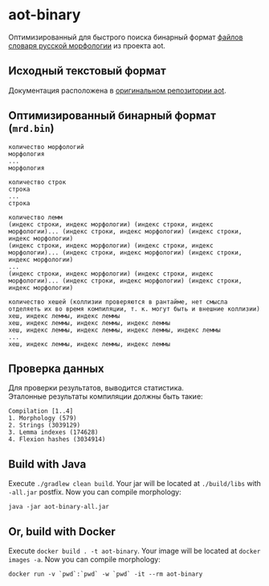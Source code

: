 # aot-binary

Оптимизированный для быстрого поиска бинарный
формат [файлов словаря русской морфологии](https://github.com/sokirko74/aot/tree/master/Dicts/Morph/Russian)
из проекта aot.

## Исходный текстовый формат

Документация расположена
в [оригинальном репозитории aot](https://github.com/sokirko74/aot/blob/master/Docs/Morph_UNIX.txt).

## Оптимизированный бинарный формат (`mrd.bin`)

```
количество морфологий
морфология
...
морфология 

количество строк
строка
...
строка

количество лемм
(индекс строки, индекс морфологии) (индекс строки, индекс морфологии)... (индекс строки, индекс морфологии) (индекс строки, индекс морфологии)
(индекс строки, индекс морфологии) (индекс строки, индекс морфологии)... (индекс строки, индекс морфологии) (индекс строки, индекс морфологии)
...
(индекс строки, индекс морфологии) (индекс строки, индекс морфологии)... (индекс строки, индекс морфологии) (индекс строки, индекс морфологии)

количество хешей (коллизии проверяются в рантайме, нет смысла отделяеть их во время компиляции, т. к. могут быть и внешние коллизии)
хеш, индекс леммы, индекс леммы
хеш, индекс леммы, индекс леммы, индекс леммы
хеш, индекс леммы, индекс леммы, индекс леммы, индекс леммы
...
хеш, индекс леммы, индекс леммы, индекс леммы
```

## Проверка данных
Для проверки результатов, выводится статистика.  
Эталонные результаты компиляции должны быть такие:
```
Compilation [1..4]
1. Morphology (579)
2. Strings (3039129)
3. Lemma indexes (174628)
4. Flexion hashes (3034914)
```

## Build with Java

Execute `./gradlew clean build`. Your jar will be located at `./build/libs` with `-all.jar` postfix.
Now you can compile morphology:

```shell
java -jar aot-binary-all.jar
```

## Or, build with Docker

Execute `docker build . -t aot-binary`. Your image will be located at `docker images -a`. Now you
can compile morphology:

```shell
docker run -v `pwd`:`pwd` -w `pwd` -it --rm aot-binary
```
